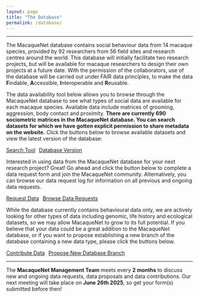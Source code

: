 ```yaml
---
layout: page
title: "The Database"
permalink: /database/
---
```

***

The MacaqueNet database contains social behaviour data from 14 macaque species, provided by 92 researchers from 56 field sites and research centres around the world. This database will initially facilitate two research projects, but will be available for macaque researchers to design their own projects at a future date. 
With the permission of the collaborators, use of the database will be carried out under FAIR data principles, to make the data **F**indable, **A**ccessible, **I**nteroperable and **R**eusable. 


The data availability tool below allows you to browse through the MacaqueNet database to see what types of social data are available for each macaque species. Available data include matrices of grooming, aggression, body contact and proximity. 
**There are currently 690 sociometric matrices in the MacaqueNet database. You can search datasets for which we have gotten explicit permission to share metadata on the website.**
Click the buttons below to browse available datasets and view the latest version of the database:
<ul class="actions" style="display: flex; list-style: none; padding: 0; gap: 10px;">
    <li style="margin: 0;"><a href="https://macaquenet.shinyapps.io/MacaqueNet_database_search_tool/" frameborder="no" width="100%" height="100%" target="_blank" class="button big">Search Tool</a></li>
    <li style="margin: 0;"><a href= "https://github.com/MacaqueNet/database/blob/main/NEWS.md" frameborder="no" width="100%" height="100%" target="_blank" class="button big">Database Version</a></li>
</ul>

Interested in using data from the MacaqueNet database for your next research project? Great! Go ahead and click the button below to complete a data request form and join the MacaqueNet community. Alternatively, you can browse our data request log for information on all previous and ongoing data requests.
<ul class="actions" style="display: flex; list-style: none; padding: 0; gap: 10px;">
        <li><a href="https://docs.google.com/forms/d/e/1FAIpQLSfR3pvQBxVdw8PK0UhnTfzd2Ty85oLSY3HVHmApoq7s-n26Jg/viewform?usp=sf_link" target="_blank" class="button big">Request Data</a></li> 
        <li><a href="https://github.com/MacaqueNet/database/blob/main/data_requests/MacaqueNet_data_request_log.csv" target="_blank" class="button big">Browse Data Requests</a></li> 
</ul>

While the database currently contains behavioural data only, we are actively looking for other types of data including genomic, life history and ecological datasets, so we may allow MacaqueNet to grow to its full potential. If you believe that your data could be a great addition to the MacaqueNet database, or if you want to propose establishing a new branch of the database containing a new data type, please click the buttons below.
<ul class="actions" style="display: flex; list-style: none; padding: 0; gap: 10px;">
    <li style="margin: 0;"><a href="https://docs.google.com/forms/d/e/1FAIpQLSfZYgh6GKW_CmiwbJu4KPil3OUEYgnB3ZUQjMhJ3XfZs2WPhw/viewform?usp=sf_link" frameborder="no" width="100%" height="100%" target="_blank" class="button big">Contribute Data</a></li>
    <li style="margin: 0;"><a href= "https://docs.google.com/forms/d/e/1FAIpQLSfuJlBpVWx2BkJf3clWWpopfRvXad6y58oe2x-HNolBLXG9AA/viewform?usp=dialog" frameborder="no" width="100%" height="100%" target="_blank" class="button big">Propose New Database Branch</a></li>
</ul>

***

The **MacaqueNet Management Team** meets every **2 months** to discuss new and ongoing data requests, data proposals and data contributions. 
Our next meeting will take place on **June 26th 2025**, so get your form(s) submitted before then! 